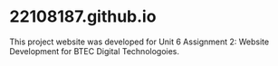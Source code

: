 # 22108187.github.io
This project website was developed for Unit 6 Assignment 2: Website Development for BTEC Digital Technologoies.